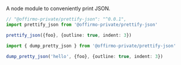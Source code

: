 A node module to conveniently print JSON.

```ts
// "@offirmo-private/prettify-json": "^0.0.1",
import prettify_json from '@offirmo-private/prettify-json'

prettify_json({foo}, {outline: true, indent: 3})

import { dump_pretty_json } from '@offirmo-private/prettify-json'

dump_pretty_json('hello', {foo}, {outline: true, indent: 3})

```
